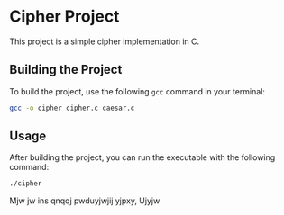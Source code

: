 # Cipher Project

This project is a simple cipher implementation in C.

## Building the Project

To build the project, use the following `gcc` command in your terminal:

```sh
gcc -o cipher cipher.c caesar.c
```

## Usage

After building the project, you can run the executable with the following command:

```sh
./cipher 
```


Mjw jw ins qnqqj pwduyjwjij yjpxy, Ujyjw